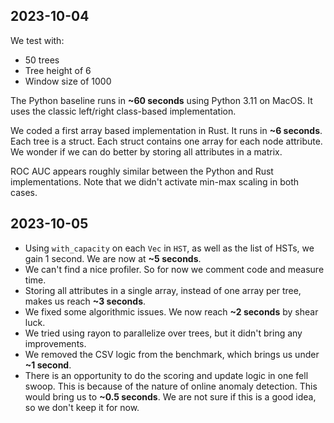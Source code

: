 ## 2023-10-04

We test with:

- 50 trees
- Tree height of 6
- Window size of 1000

The Python baseline runs in **~60 seconds** using Python 3.11 on MacOS. It uses the classic left/right class-based implementation.

We coded a first array based implementation in Rust. It runs in **~6 seconds**. Each tree is a struct. Each struct contains one array for each node attribute. We wonder if we can do better by storing all attributes in a matrix.

ROC AUC appears roughly similar between the Python and Rust implementations. Note that we didn't activate min-max scaling in both cases.

## 2023-10-05

- Using `with_capacity` on each `Vec` in `HST`, as well as the list of HSTs, we gain 1 second. We are now at **~5 seconds**.
- We can't find a nice profiler. So for now we comment code and measure time.
- Storing all attributes in a single array, instead of one array per tree, makes us reach **~3 seconds**.
- We fixed some algorithmic issues. We now reach **~2 seconds** by shear luck.
- We tried using rayon to parallelize over trees, but it didn't bring any improvements.
- We removed the CSV logic from the benchmark, which brings us under **~1 second**.
- There is an opportunity to do the scoring and update logic in one fell swoop. This is because of the nature of online anomaly detection. This would bring us to **~0.5 seconds**. We are not sure if this is a good idea, so we don't keep it for now.
